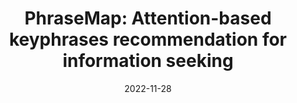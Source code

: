 ---
title: "PhraseMap: Attention-based keyphrases recommendation for information seeking"
collection: publications
category: paper
permalink: /publication/phrasemap
# excerpt: 'PhraseMap: Attention-based keyphrases recommendation for information seeking'
date: 2022-11-28
paperurl: 'http://yameitu.github.io/files/phrasemap.pdf'
slidesurl: 'http://yameitu.github.io/files/phrasemap_slides.pdf'
venue: "IEEE Transactions on Visualization and Computer Graphics"
---